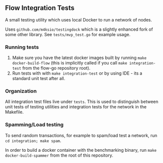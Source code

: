 ## Flow Integration Tests

A small testing utility which uses local Docker to run a network of nodes.

Uses `github.com/m4ksio/testingdock` which is a slightly enhanced fork of some other library.
See `tests/mvp_test.go` for example usage.

### Running tests

1. Make sure you have the latest docker images built by running `make docker-build-flow` (this is implicitly called if you call `make integration-test` from the flow-go repository root).
2. Run tests with with `make integration-test` or by using IDE - its a standard unit test after all.

### Organization

All integration test files live under `tests`. This is used to distinguish
between unit tests of testing utilities and integration tests for the network
in the Makefile.

### Spamming/Load testing

To send random transactions, for example to spam/load test a network, run `cd integration; make spam`.

In order to build a docker container with the benchmarking binary, run `make docker-build-spammer` from the root of this repository.
